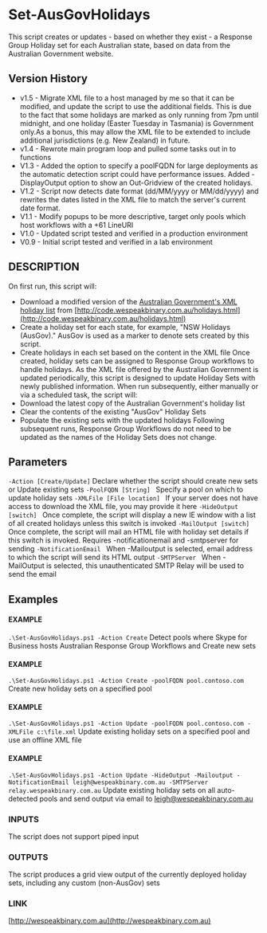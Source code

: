 # Set-AusGovHolidays
This script creates or updates - based on whether they exist - a Response Group Holiday set for each Australian state, based on data from the Australian Government website.

## Version History
+ v1.5 - Migrate XML file to a host managed by me so that it can be modified, and update the script to use the additional fields. This is due to the fact that some holidays are marked as only running from 7pm until midnight, and one holiday (Easter Tuesday in Tasmania) is Government only.As a bonus, this may allow the XML file to be extended to include additional jurisdictions (e.g. New Zealand) in future.
+ v1.4 - Rewrote main program loop and pulled some tasks out in to functions
+ V1.3 - Added the option to specify a poolFQDN for large deployments as the automatic detection script could have performance issues. Added -DisplayOutput option to show an Out-Gridview of the created holidays.
+ V1.2 - Script now detects date format (dd/MM/yyyy or MM/dd/yyyy) and rewrites the dates listed in the XML file to match the server's current date format.
+ V1.1 - Modify popups to be more descriptive, target only pools which host workflows with a +61 LineURI
+ V1.0 - Updated script tested and verified in a production environment
+ V0.9 - Initial script tested and verified in a lab environment

## DESCRIPTION
On first run, this script will:
+ Download a modified version of the [Australian Government's XML holiday list](http://www.australia.gov.au/about-australia/special-dates-and-events/public-holidays) from [http://code.wespeakbinary.com.au/holidays.html](http://code.wespeakbinary.com.au/holidays.html)
+ Create a holiday set for each state, for example, "NSW Holidays (AusGov)." AusGov is used as a marker to denote sets created by this script.
+ Create holidays in each set based on the content in the XML file
Once created, holiday sets can be assigned to Response Group workflows to handle holidays.
As the XML file offered by the Australian Government is updated periodically, this script is designed to update Holiday Sets with newly published information.
When run subsequently, either manually or via a scheduled task, the script will:
+ Download the latest copy of the Australian Government's holiday list
+ Clear the contents of the existing "AusGov" Holiday Sets
+ Populate the existing sets with the updated holidays
Following subsequent runs, Response Group Workflows do not need to be updated as the names of the Holiday Sets does not change.

## Parameters
`-Action [Create/Update]`
    Declare whether the script should create new sets or Update existing sets
`-PoolFQDN [String] `
    Specify a pool on which to update holiday sets
`-XMLFile [File location] `
    If your server does not have access to download the XML file, you may provide it here
`-HideOutput [switch] `
    Once complete, the script will display a new IE window with a list of all created holidays unless this switch is invoked
`-MailOutput [switch] `
    Once complete, the script will mail an HTML file with holiday set details if this switch is invoked. Requires -notificationemail and -smtpserver for sending
`-NotificationEmail `
    When -Mailoutput is selected, email address to which the script will send its HTML output
`-SMTPServer `
    When -MailOutput is selected, this unauthenticated SMTP Relay will be used to send the email
    
## Examples
#### EXAMPLE
`.\Set-AusGovHolidays.ps1 -Action Create`
Detect pools where Skype for Business hosts Australian Response Group Workflows and Create new sets
#### EXAMPLE
`.\Set-AusGovHolidays.ps1 -Action Create -poolFQDN pool.contoso.com`
Create new holiday sets on a specified pool
#### EXAMPLE
`.\Set-AusGovHolidays.ps1 -Action Update -poolFQDN pool.contoso.com -XMLFile c:\file.xml`
Update existing holiday sets on a specified pool and use an offline XML file
#### EXAMPLE
`.\Set-AusGovHolidays.ps1 -Action Update -HideOutput -Mailoutput -NotificationEmail leigh@wespeakbinary.com.au -SMTPServer relay.wespeakbinary.com.au`
Update existing holiday sets on all auto-detected pools and send output via email to leigh@wespeakbinary.com.au
### INPUTS
The script does not support piped input
### OUTPUTS
The script produces a grid view output of the currently deployed holiday sets, including any custom (non-AusGov) sets
### LINK
[http://wespeakbinary.com.au](http://wespeakbinary.com.au)
